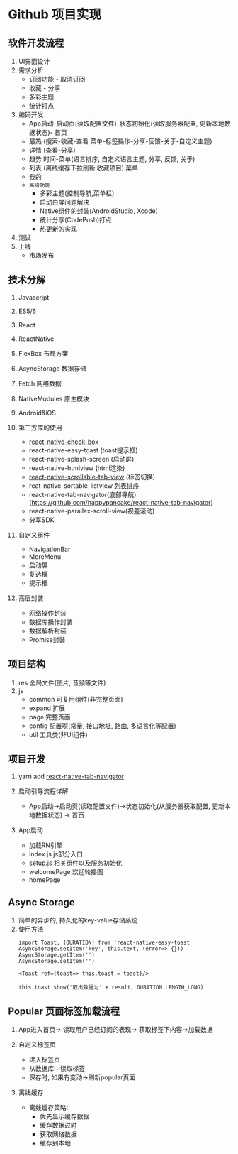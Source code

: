 # Github 项目实现

## 软件开发流程
1. UI界面设计
2. 需求分析
    - 订阅功能 - 取消订阅
    - 收藏 - 分享
    - 多彩主题
    - 统计打点
3. 编码开发
    - App启动-启动页(读取配置文件)-状态初始化(读取服务器配置, 更新本地数据状态)- 首页
    - 最热 (搜索-收藏-查看  菜单-标签操作-分享-反馈-关于-自定义主题)
    - 详情 (查看-分享)
    - 趋势 时间-菜单(语言排序, 自定义语言主题, 分享, 反馈, 关于)
    - 列表 (离线缓存下拉刷新 收藏项目) 菜单
    - 我的
    + `高级功能`
        - 多彩主题(控制导航,菜单栏)
        - 启动白屏问题解决
        - Native组件的封装(AndroidStudio, Xcode)
        - 统计分享(CodePush)打点
        - 热更新的实现
4. 测试
5. 上线
    - 市场发布

## 技术分解
1. Javascript
2. ES5/6
3. React
4. ReactNative
5. FlexBox   布局方案
6. AsyncStorage 数据存储
7. Fetch 网络数据
8. NativeModules 原生模块
9. Android&iOS
10. 第三方库的使用
    - [react-native-check-box](https://github.com/crazycodeboy/react-native-check-box)
    - react-native-easy-toast  (toast提示框)
    - react-native-splash-screen (启动屏)
    - react-native-htmlview (html渲染)
    - [react-native-scrollable-tab-view](https://github.com/skv-headless/react-native-scrollable-tab-view) (标签切换)
    - reat-native-sortable-listview [列表排序](https://github.com/mozillo/react-native-sortable-listview)
    - react-native-tab-navigator(底部导航)(https://github.com/happypancake/react-native-tab-navigator)
    - react-native-parallax-scroll-view(视差滚动)
    - 分享SDK
11. 自定义组件
    - NavigationBar
    - MoreMenu
    - 启动屏
    - 复选框
    - 提示框

12. 高层封装
    - 网络操作封装
    - 数据库操作封装
    - 数据解析封装
    - Promise封装

## 项目结构
1. res 全局文件(图片, 音频等文件)
2. js
    - common 可复用组件(非完整页面)
    - expand 扩展
    - page 完整页面
    - config 配置项(常量, 接口地址, 路由, 多语言化等配置)
    - util 工具类(非UI组件)


## 项目开发
1. yarn add [react-native-tab-navigator](https://github.com/happypancake/react-native-tab-navigator)

2. 启动引导流程详解
    - App启动->启动页(读取配置文件)->状态初始化(从服务器获取配置, 更新本地数据状态) -> 首页

3. App启动
    - 加载RN引擎
    - index.js js部分入口
    - setup.js 相关组件以及服务初始化
    - welcomePage 欢迎轮播图
    - homePage

## Async Storage
1. 简单的异步的, 持久化的key-value存储系统
2. 使用方法
    ```es6
    import Toast, {DURATION} from 'react-native-easy-toast
    AsyncStorage.setItem('key', this.text, (error=> {}))
    AsyncStorage.getItem('')
    AsyncStorage.setItem('')

    <Toast ref={toast=> this.toast = toast}/>

    this.toast.show('取出数据为' + result, DURATION.LENGTH_LONG)
    ```

## Popular 页面标签加载流程
1. App进入首页-> 读取用户已经订阅的表现-> 获取标签下内容->加载数据
2. 自定义标签页
    - 进入标签页
    - 从数据库中读取标签
    - 保存时, 如果有变动->刷新popular页面

3. 离线缓存
    - 离线缓存策略:
        - 优先显示缓存数据
        - 缓存数据过时
        - 获取网络数据
        - 缓存到本地
